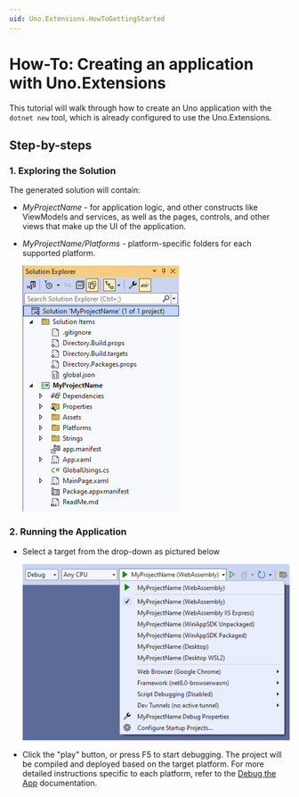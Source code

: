 ```yaml
---
uid: Uno.Extensions.HowToGettingStarted
---
```

# How-To: Creating an application with Uno.Extensions

This tutorial will walk through how to create an Uno application with the `dotnet new` tool, which is already configured to use the Uno.Extensions.

## Step-by-steps

### 1. Exploring the Solution

The generated solution will contain:

* *MyProjectName* - for application logic, and other constructs like ViewModels and services, as well as the pages, controls, and other views that make up the UI of the application.
* *MyProjectName/Platforms* - platform-specific folders for each supported platform.

    ![The structure of the generated solution](./Learn/images/ProjectStructure-min.png)

### 2. Running the Application

* Select a target from the drop-down as pictured below

    ![A screenshot of the generated targets](./Learn/images/GeneratedTargets-min.png)

* Click the "play" button, or press F5 to start debugging. The project will be compiled and deployed based on the target platform. For more detailed instructions specific to each platform, refer to the [Debug the App](xref:Uno.GettingStarted.CreateAnApp.VS2022#debug-the-app) documentation.
